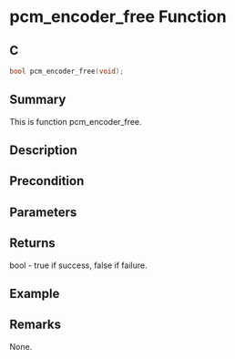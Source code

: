 # pcm_encoder_free Function

## C

```c
bool pcm_encoder_free(void);
```

## Summary

This is function pcm_encoder_free.

## Description


## Precondition


## Parameters


## Returns

bool  - true if success, false if failure.  

## Example


## Remarks

None.